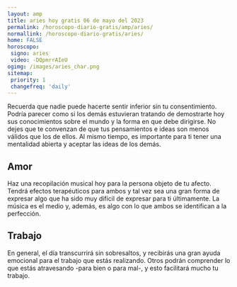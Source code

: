 ```yaml
---
layout: amp
title: aries hoy gratis 06 de mayo del 2023 
permalink: /horoscopo-diario-gratis/amp/aries/
normallink: /horoscopo-diario-gratis/aries/
home: FALSE
horoscopo:
 signo: aries
 video: -DQpmrrAIeU
ogimg: /images/aries_char.png
sitemap:
 priority: 1
 changefreq: 'daily'
---
```



Recuerda que nadie puede hacerte sentir inferior sin tu consentimiento. Podría parecer como si los demás estuvieran tratando de demostrarte hoy sus conocimientos sobre el mundo y la forma en que debe dirigirse. No dejes que te convenzan de que tus pensamientos e ideas son menos válidos que los de ellos. Al mismo tiempo, es importante para ti tener una mentalidad abierta y aceptar las ideas de los demás.

## Amor

Haz una recopilación musical hoy para la persona objeto de tu afecto. Tendrá efectos terapéuticos para ambos y tal vez sea una gran forma de expresar algo que ha sido muy difícil de expresar para ti últimamente. La música es el medio y, además, es algo con lo que ambos se identifican a la perfección.

## Trabajo

En general, el día transcurrirá sin sobresaltos, y recibirás una gran ayuda emocional para el trabajo que estás realizando. Otros podrán comprender lo que estás atravesando -para bien o para mal-, y esto facilitará mucho tu trabajo.
